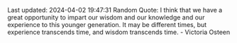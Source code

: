 Last updated: 2024-04-02 19:47:31
Random Quote: I think that we have a great opportunity to impart our wisdom and our knowledge and our experience to this younger generation. It may be different times, but experience transcends time, and wisdom transcends time. - Victoria Osteen